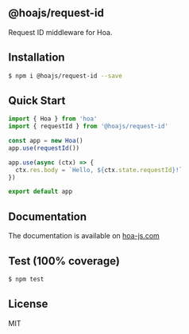 ## @hoajs/request-id

Request ID middleware for Hoa.

## Installation

```bash
$ npm i @hoajs/request-id --save
```

## Quick Start

```js
import { Hoa } from 'hoa'
import { requestId } from '@hoajs/request-id'

const app = new Hoa()
app.use(requestId())

app.use(async (ctx) => {
  ctx.res.body = `Hello, ${ctx.state.requestId}!`
})

export default app
```

## Documentation

The documentation is available on [hoa-js.com](https://hoa-js.com/middleware/request-id.html)

## Test (100% coverage)

```sh
$ npm test
```

## License

MIT
